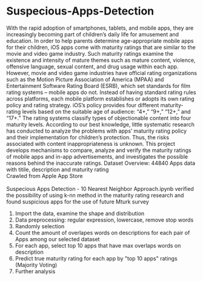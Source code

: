 # Suspecious-Apps-Detection
With the rapid adoption of smartphones, tablets, and mobile apps, they are increasingly becoming part of children’s daily life for amusement and education. In order to help parents determine age-appropriate mobile apps for their children, iOS apps come with maturity ratings that are similar to the movie and video game industry. Such maturity ratings examine the existence and intensity of mature themes such as mature content, violence, offensive language, sexual content, and drug usage within each app. However, movie and video game industries have official rating organizations such as the Motion Picture Association of America (MPAA) and Entertainment Software Rating Board (ESRB), which set standards for film rating systems – mobile apps do not. Instead of having standard rating rules across platforms, each mobile platform establishes or adopts its own rating policy and rating strategy. iOS’s policy provides four different maturity-rating levels based on the suitable age of audience: “4+,” “9+,” “12+,” and “17+.” The rating systems classify types of objectionable content into four maturity levels. According to our best knowledge, little systematic research has conducted to analyze the problems with apps’ maturity rating policy and their implementation for children’s protection. Thus, the risks associated with content inappropriateness is unknown. This project develops mechanisms to compare, analyze and verify the maturity ratings of mobile apps and in-app advertisements, and investigates the possible reasons behind the inaccurate ratings.
Dataset Overview:
44840 Apps data with titile, description and maturity rating<br />
Crawled from Apple App Store
<br /><br />Suspecious Apps Detection - 10 Nearest Neighbor Approach.ipynb verified the possibility of using k-nn method in the maturity rating research and found suspicious apps for the use of future Mturk survey

1. Import the data, examine the shape and distribution
2. Data preprocessing: regular expression, lowercase, remove stop words
3. Randomly selection
4. Count the amount of overlapes words on descriptions for each pair of Apps among our selected dataset
5. For each app, select top 10 apps that have max overlaps words on description
6. Predict true maturity rating for each app by "top 10 apps" ratings (Majority Voting)
7. Further analysis
